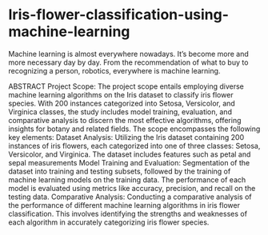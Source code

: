 
# Iris-flower-classification-using-machine-learning

Machine learning is almost everywhere nowadays. It’s become more and more necessary day by day. From the recommendation of what to buy to recognizing a person, robotics, everywhere is machine learning. 

ABSTRACT
Project Scope: The project scope entails employing diverse machine learning algorithms on the Iris dataset to classify iris flower species. 
With 200 instances categorized into Setosa, Versicolor, and Virginica classes, the study includes model training, evaluation, and comparative analysis to discern the most effective algorithms, offering insights for botany and related fields. 
The scope encompasses the following key elements: 
Dataset Analysis: Utilizing the Iris dataset containing 200 instances of iris flowers, each categorized into one of three classes: Setosa, Versicolor, and Virginica. The dataset includes features such as petal and sepal measurements
Model Training and Evaluation: Segmentation of the dataset into training and testing subsets, followed by the training of machine learning models on the training data. 
The performance of each model is evaluated using metrics like accuracy, precision, and recall on the testing data.
Comparative Analysis: Conducting a comparative analysis of the performance of different machine learning algorithms in iris flower classification. 
This involves identifying the strengths and weaknesses of each algorithm in accurately categorizing iris flower species.
